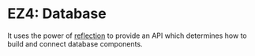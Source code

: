 # EZ4: Database

It uses the power of [reflection](../reflection/) to provide an API which determines how to build and connect database components.
